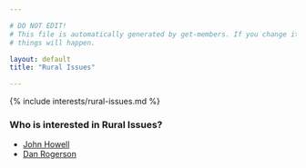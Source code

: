 ```yaml
---

# DO NOT EDIT!
# This file is automatically generated by get-members. If you change it, bad
# things will happen.

layout: default
title: "Rural Issues"

---
```


{% include interests/rural-issues.md %}

### Who is interested in Rural Issues?


* [John Howell](members/john-howell.html)
* [Dan Rogerson](members/dan-rogerson.html)
